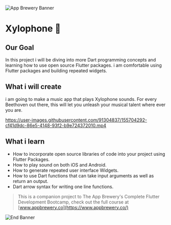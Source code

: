 ![App Brewery Banner](https://github.com/londonappbrewery/Images/blob/master/AppBreweryBanner.png)


# Xylophone 🎹

## Our Goal

In this project i will be diving into more Dart programming concepts and learning how to use open source Flutter packages. i am comfortable using Flutter packages and building repeated widgets.


## What i will create

i am going to make a music app that plays Xylophone sounds. For every Beethoven out there, this will let you unleash your musical talent where ever you are. 

https://user-images.githubusercontent.com/91304837/155704292-cf41d9dc-86e5-4148-93f2-b9e724372010.mp4

## What i learn

- How to incorporate open source libraries of code into your project using Flutter Packages.
- How to play sound on both iOS and Android.
- How to generate repeated user interface Widgets.
- How to use Dart functions that can take input arguments as well as return an output.
- Dart arrow syntax for writing one line functions.

>This is a companion project to The App Brewery's Complete Flutter Development Bootcamp, check out the full course at [www.appbrewery.co](https://www.appbrewery.co/)

![End Banner](https://github.com/londonappbrewery/Images/blob/master/readme-end-banner.png)
